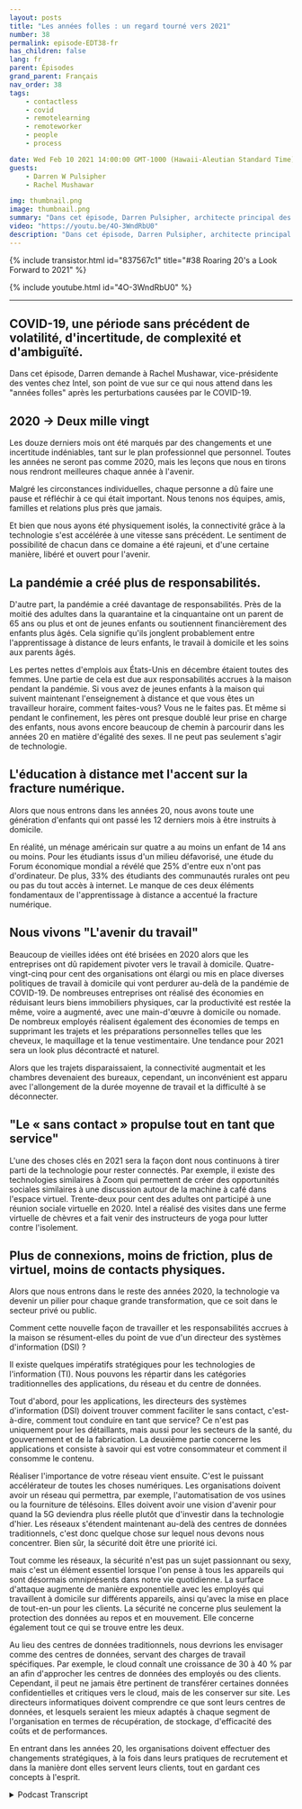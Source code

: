 ```yaml
---
layout: posts
title: "Les années folles : un regard tourné vers 2021"
number: 38
permalink: episode-EDT38-fr
has_children: false
lang: fr
parent: Épisodes
grand_parent: Français
nav_order: 38
tags:
    - contactless
    - covid
    - remotelearning
    - remoteworker
    - people
    - process

date: Wed Feb 10 2021 14:00:00 GMT-1000 (Hawaii-Aleutian Standard Time)
guests:
    - Darren W Pulsipher
    - Rachel Mushawar

img: thumbnail.png
image: thumbnail.png
summary: "Dans cet épisode, Darren Pulsipher, architecte principal des solutions chez Intel, demande à Rachel Mushawar, vice-présidente des ventes chez Intel, son point de vue sur ce qui nous attend pour les Années folles après la perturbation de la COVID-19."
video: "https://youtu.be/4O-3WndRbU0"
description: "Dans cet épisode, Darren Pulsipher, architecte principal des solutions chez Intel, demande à Rachel Mushawar, vice-présidente des ventes chez Intel, son point de vue sur ce qui nous attend pour les Années folles après la perturbation de la COVID-19."
---
```


<div>
{% include transistor.html id="837567c1" title="#38 Roaring 20's a Look Forward to 2021" %}

{% include youtube.html id="4O-3WndRbU0" %}
</div>

---

## COVID-19, une période sans précédent de volatilité, d'incertitude, de complexité et d'ambiguïté.

Dans cet épisode, Darren demande à Rachel Mushawar, vice-présidente des ventes chez Intel, son point de vue sur ce qui nous attend dans les "années folles" après les perturbations causées par le COVID-19.

## 2020 -> Deux mille vingt

Les douze derniers mois ont été marqués par des changements et une incertitude indéniables, tant sur le plan professionnel que personnel. Toutes les années ne seront pas comme 2020, mais les leçons que nous en tirons nous rendront meilleures chaque année à l'avenir.

Malgré les circonstances individuelles, chaque personne a dû faire une pause et réfléchir à ce qui était important. Nous tenons nos équipes, amis, familles et relations plus près que jamais.

Et bien que nous ayons été physiquement isolés, la connectivité grâce à la technologie s'est accélérée à une vitesse sans précédent. Le sentiment de possibilité de chacun dans ce domaine a été rajeuni, et d'une certaine manière, libéré et ouvert pour l'avenir.

## La pandémie a créé plus de responsabilités.

D'autre part, la pandémie a créé davantage de responsabilités. Près de la moitié des adultes dans la quarantaine et la cinquantaine ont un parent de 65 ans ou plus et ont de jeunes enfants ou soutiennent financièrement des enfants plus âgés. Cela signifie qu'ils jonglent probablement entre l'apprentissage à distance de leurs enfants, le travail à domicile et les soins aux parents âgés.

Les pertes nettes d'emplois aux États-Unis en décembre étaient toutes des femmes. Une partie de cela est due aux responsabilités accrues à la maison pendant la pandémie. Si vous avez de jeunes enfants à la maison qui suivent maintenant l'enseignement à distance et que vous êtes un travailleur horaire, comment faites-vous? Vous ne le faites pas. Et même si pendant le confinement, les pères ont presque doublé leur prise en charge des enfants, nous avons encore beaucoup de chemin à parcourir dans les années 20 en matière d'égalité des sexes. Il ne peut pas seulement s'agir de technologie.

## L'éducation à distance met l'accent sur la fracture numérique.

Alors que nous entrons dans les années 20, nous avons toute une génération d'enfants qui ont passé les 12 derniers mois à être instruits à domicile.

En réalité, un ménage américain sur quatre a au moins un enfant de 14 ans ou moins. Pour les étudiants issus d'un milieu défavorisé, une étude du Forum économique mondial a révélé que 25% d'entre eux n'ont pas d'ordinateur. De plus, 33% des étudiants des communautés rurales ont peu ou pas du tout accès à internet. Le manque de ces deux éléments fondamentaux de l'apprentissage à distance a accentué la fracture numérique.

## Nous vivons "L'avenir du travail"

Beaucoup de vieilles idées ont été brisées en 2020 alors que les entreprises ont dû rapidement pivoter vers le travail à domicile. Quatre-vingt-cinq pour cent des organisations ont élargi ou mis en place diverses politiques de travail à domicile qui vont perdurer au-delà de la pandémie de COVID-19. De nombreuses entreprises ont réalisé des économies en réduisant leurs biens immobiliers physiques, car la productivité est restée la même, voire a augmenté, avec une main-d'œuvre à domicile ou nomade. De nombreux employés réalisent également des économies de temps en supprimant les trajets et les préparations personnelles telles que les cheveux, le maquillage et la tenue vestimentaire. Une tendance pour 2021 sera un look plus décontracté et naturel.

Alors que les trajets disparaissaient, la connectivité augmentait et les chambres devenaient des bureaux, cependant, un inconvénient est apparu avec l'allongement de la durée moyenne de travail et la difficulté à se déconnecter.

## "Le « sans contact » propulse tout en tant que service"

L'une des choses clés en 2021 sera la façon dont nous continuons à tirer parti de la technologie pour rester connectés. Par exemple, il existe des technologies similaires à Zoom qui permettent de créer des opportunités sociales similaires à une discussion autour de la machine à café dans l'espace virtuel. Trente-deux pour cent des adultes ont participé à une réunion sociale virtuelle en 2020. Intel a réalisé des visites dans une ferme virtuelle de chèvres et a fait venir des instructeurs de yoga pour lutter contre l'isolement.

## Plus de connexions, moins de friction, plus de virtuel, moins de contacts physiques.

Alors que nous entrons dans le reste des années 2020, la technologie va devenir un pilier pour chaque grande transformation, que ce soit dans le secteur privé ou public.

Comment cette nouvelle façon de travailler et les responsabilités accrues à la maison se résument-elles du point de vue d'un directeur des systèmes d'information (DSI) ?

Il existe quelques impératifs stratégiques pour les technologies de l'information (TI). Nous pouvons les répartir dans les catégories traditionnelles des applications, du réseau et du centre de données.

Tout d'abord, pour les applications, les directeurs des systèmes d'information (DSI) doivent trouver comment faciliter le sans contact, c'est-à-dire, comment tout conduire en tant que service? Ce n'est pas uniquement pour les détaillants, mais aussi pour les secteurs de la santé, du gouvernement et de la fabrication. La deuxième partie concerne les applications et consiste à savoir qui est votre consommateur et comment il consomme le contenu.

Réaliser l'importance de votre réseau vient ensuite. C'est le puissant accélérateur de toutes les choses numériques. Les organisations doivent avoir un réseau qui permettra, par exemple, l'automatisation de vos usines ou la fourniture de télésoins. Elles doivent avoir une vision d'avenir pour quand la 5G deviendra plus réelle plutôt que d'investir dans la technologie d'hier. Les réseaux s'étendent maintenant au-delà des centres de données traditionnels, c'est donc quelque chose sur lequel nous devons nous concentrer. Bien sûr, la sécurité doit être une priorité ici.

Tout comme les réseaux, la sécurité n'est pas un sujet passionnant ou sexy, mais c'est un élément essentiel lorsque l'on pense à tous les appareils qui sont désormais omniprésents dans notre vie quotidienne. La surface d'attaque augmente de manière exponentielle avec les employés qui travaillent à domicile sur différents appareils, ainsi qu'avec la mise en place de tout-en-un pour les clients. La sécurité ne concerne plus seulement la protection des données au repos et en mouvement. Elle concerne également tout ce qui se trouve entre les deux.

Au lieu des centres de données traditionnels, nous devrions les envisager comme des centres de données, servant des charges de travail spécifiques. Par exemple, le cloud connaît une croissance de 30 à 40 % par an afin d'approcher les centres de données des employés ou des clients. Cependant, il peut ne jamais être pertinent de transférer certaines données confidentielles et critiques vers le cloud, mais de les conserver sur site. Les directeurs informatiques doivent comprendre ce que sont leurs centres de données, et lesquels seraient les mieux adaptés à chaque segment de l'organisation en termes de récupération, de stockage, d'efficacité des coûts et de performances.

En entrant dans les années 20, les organisations doivent effectuer des changements stratégiques, à la fois dans leurs pratiques de recrutement et dans la manière dont elles servent leurs clients, tout en gardant ces concepts à l'esprit.



<details>
<summary> Podcast Transcript </summary>

<p></p>

</details>
